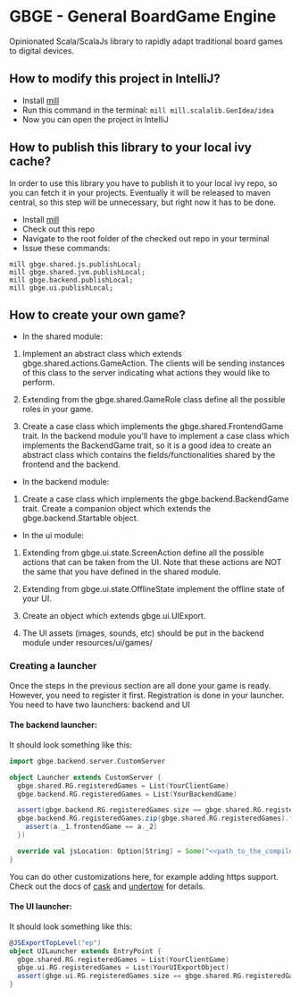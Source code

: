 # GBGE - General BoardGame Engine

 Opinionated Scala/ScalaJs library to rapidly adapt traditional board games to digital devices.
 
 ## How to modify this project in IntelliJ?
 
  * Install [mill](https://com-lihaoyi.github.io/mill/mill/Intro_to_Mill.html#_installation)  
  * Run this command in the terminal:
  ```mill mill.scalalib.GenIdea/idea```
  * Now you can open the project in IntelliJ
 
 ## How to publish this library to your local ivy cache?
 
 In order to use this library you have to publish it to your local ivy repo, so you can fetch it in your projects.
 Eventually it will be released to maven central, so this step will be unnecessary, but right now it has to be done.
 
 * Install [mill](https://com-lihaoyi.github.io/mill/mill/Intro_to_Mill.html#_installation)  
 * Check out this repo
 * Navigate to the root folder of the checked out repo in your terminal
 * Issue these commands: 
 ```
mill gbge.shared.js.publishLocal;
mill gbge.shared.jvm.publishLocal;
mill gbge.backend.publishLocal;
mill gbge.ui.publishLocal;
```
 
 ## How to create your own game? 
 
* In the shared module: 
1. Implement an abstract class which extends gbge.shared.actions.GameAction.
The clients will be sending instances of this class to the server indicating what 
actions they would like to perform.

2. Extending from the gbge.shared.GameRole class define all the possible roles in your game.

3. Create a case class which implements the gbge.shared.FrontendGame trait.
In the backend module you'll have to implement a case class which implements the 
BackendGame trait, so it is a good idea to create an abstract class which contains the 
fields/functionalities shared by the frontend and the backend.

* In the backend module:

1. Create a case class which implements the gbge.backend.BackendGame trait.
Create a companion object which extends the gbge.backend.Startable object.

* In the ui module:

1. Extending from gbge.ui.state.ScreenAction define all the possible actions 
that can be taken from the UI. Note that these actions are NOT the same that you 
have defined in the shared module.

2. Extending from gbge.ui.state.OfflineState implement the offline state of your UI.

3. Create an object which extends gbge.ui.UIExport.

4. The UI assets (images, sounds, etc) should be put in the backend module under
resources/ui/games/<gamename>

### Creating a launcher

Once the steps in the previous section are all done your game is ready.
However, you need to register it first. Registration is done in your launcher.
You need to have two launchers: backend and UI

#### The backend launcher:

It should look something like this: 

``` scala
import gbge.backend.server.CustomServer

object Launcher extends CustomServer {
  gbge.shared.RG.registeredGames = List(YourClientGame)
  gbge.backend.RG.registeredGames = List(YourBackendGame)

  assert(gbge.backend.RG.registeredGames.size == gbge.shared.RG.registeredGames.size)
  gbge.backend.RG.registeredGames.zip(gbge.shared.RG.registeredGames).foreach(a => {
    assert(a._1.frontendGame == a._2)
  })

  override val jsLocation: Option[String] = Some("<<path_to_the_compiled_js_file>>")
}
```

You can do other customizations here, for example adding https support. Check out the docs of 
[cask](https://com-lihaoyi.github.io/cask/) and [undertow](http://undertow.io/) for details.

#### The UI launcher:

It should look something like this:

``` scala
@JSExportTopLevel("ep")
object UILauncher extends EntryPoint {
  gbge.shared.RG.registeredGames = List(YourClientGame)
  gbge.ui.RG.registeredGames = List(YourUIExportObject)
  assert(gbge.ui.RG.registeredGames.size == gbge.shared.RG.registeredGames.size)
}
```

